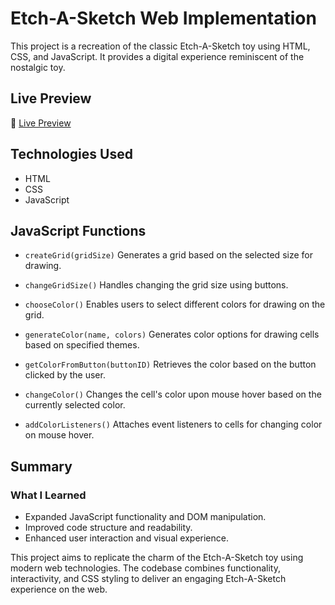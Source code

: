 # Etch-A-Sketch Web Implementation

This project is a recreation of the classic Etch-A-Sketch toy using HTML, CSS, and JavaScript. It provides a digital experience reminiscent of the nostalgic toy.

## Live Preview
🔗 [Live Preview](https://g-m-yan.github.io/etch-a-sketch/)

## Technologies Used
- HTML
- CSS
- JavaScript

## JavaScript Functions

- `createGrid(gridSize)` Generates a grid based on the selected size for drawing.

- `changeGridSize()` Handles changing the grid size using buttons.

- `chooseColor()` Enables users to select different colors for drawing on the grid.

- `generateColor(name, colors)` Generates color options for drawing cells based on specified themes.

- `getColorFromButton(buttonID)` Retrieves the color based on the button clicked by the user.

- `changeColor()` Changes the cell's color upon mouse hover based on the currently selected color.

- `addColorListeners()` Attaches event listeners to cells for changing color on mouse hover.

## Summary

### What I Learned
- Expanded JavaScript functionality and DOM manipulation.
- Improved code structure and readability.
- Enhanced user interaction and visual experience.

This project aims to replicate the charm of the Etch-A-Sketch toy using modern web technologies. The codebase combines functionality, interactivity, and CSS styling to deliver an engaging Etch-A-Sketch experience on the web.

